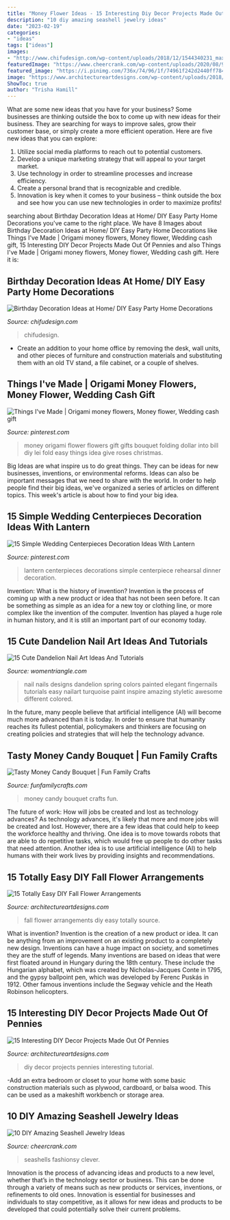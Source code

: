 ```yaml
---
title: "Money Flower Ideas - 15 Interesting Diy Decor Projects Made Out Of Pennies"
description: "10 diy amazing seashell jewelry ideas"
date: "2023-02-19"
categories:
- "ideas"
tags: ["ideas"]
images:
- "http://www.chifudesign.com/wp-content/uploads/2018/12/1544340231_maxresdefault.jpg"
featuredImage: "https://www.cheercrank.com/wp-content/uploads/2020/08/9-6.jpg"
featured_image: "https://i.pinimg.com/736x/74/96/1f/74961f242d2440ff7842f46f9d1461df--money-lei-money-origami.jpg"
image: "https://www.architectureartdesigns.com/wp-content/uploads/2018/03/15-Interesting-DIY-Decor-Projects-Made-Out-Of-Pennies-10.jpg"
ShowToc: true
author: "Trisha Hamill"
---
```



What are some new ideas that you have for your business?
Some businesses are thinking outside the box to come up with new ideas for their business. They are searching for ways to improve sales, grow their customer base, or simply create a more efficient operation. Here are five new ideas that you can explore: 
1) Utilize social media platforms to reach out to potential customers.
2) Develop a unique marketing strategy that will appeal to your target market. 
3) Use technology in order to streamline processes and increase efficiency. 
4) Create a personal brand that is recognizable and credible. 
5) Innovation is key when it comes to your business – think outside the box and see how you can use new technologies in order to maximize profits!

	

		
searching about Birthday Decoration Ideas at Home/ DIY Easy Party Home Decorations you've came to the right place. We have 8 Images about Birthday Decoration Ideas at Home/ DIY Easy Party Home Decorations like Things I&#039;ve Made | Origami money flowers, Money flower, Wedding cash gift, 15 Interesting DIY Decor Projects Made Out Of Pennies and also Things I&#039;ve Made | Origami money flowers, Money flower, Wedding cash gift. Here it is:
		
    
## Birthday Decoration Ideas At Home/ DIY Easy Party Home Decorations

<img loading=lazy src="http://www.chifudesign.com/wp-content/uploads/2018/12/1544340231_maxresdefault.jpg" onerror="this.onerror=null;this.src='https://tse3.mm.bing.net/th?id=OIP.QzZO-VXlf4F3D921d7z8cAHaEK&amp;pid=15.1';" alt="Birthday Decoration Ideas at Home/ DIY Easy Party Home Decorations">

_Source: chifudesign.com_

>chifudesign. 

	

- Create an addition to your home office by removing the desk, wall units, and other pieces of furniture and construction materials and substituting them with an old TV stand, a file cabinet, or a couple of shelves.

    
## Things I&#039;ve Made | Origami Money Flowers, Money Flower, Wedding Cash Gift

<img loading=lazy src="https://i.pinimg.com/736x/74/96/1f/74961f242d2440ff7842f46f9d1461df--money-lei-money-origami.jpg" onerror="this.onerror=null;this.src='https://tse2.mm.bing.net/th?id=OIP.j3IIiriGg9gK93gCofVp5gHaJ6&amp;pid=15.1';" alt="Things I&#039;ve Made | Origami money flowers, Money flower, Wedding cash gift">

_Source: pinterest.com_

>money origami flower flowers gift gifts bouquet folding dollar into bill diy lei fold easy things idea give roses christmas. 

	

Big Ideas are what inspire us to do great things. They can be ideas for new businesses, inventions, or environmental reforms. Ideas can also be important messages that we need to share with the world. In order to help people find their big ideas, we've organized a series of articles on different topics. This week's article is about how to find your big idea.

    
## 15 Simple Wedding Centerpieces Decoration Ideas With Lantern

<img loading=lazy src="https://i.pinimg.com/736x/a0/19/38/a01938b1ae78b7c03a56e7470ca0c301.jpg" onerror="this.onerror=null;this.src='https://tse2.mm.bing.net/th?id=OIP.2w2U-Dm9rGsla0HrNXQl8gHaLH&amp;pid=15.1';" alt="15 Simple Wedding Centerpieces Decoration Ideas With Lantern">

_Source: pinterest.com_

>lantern centerpieces decorations simple centerpiece rehearsal dinner decoration. 

	

Invention: What is the history of invention?
Invention is the process of coming up with a new product or idea that has not been seen before. It can be something as simple as an idea for a new toy or clothing line, or more complex like the invention of the computer. Invention has played a huge role in human history, and it is still an important part of our economy today.

    
## 15 Cute Dandelion Nail Art Ideas And Tutorials

<img loading=lazy src="https://www.womentriangle.com/wp-content/uploads/2015/05/dandelion-nail-art-5.jpg" onerror="this.onerror=null;this.src='https://tse1.mm.bing.net/th?id=OIP.EcORPi59bJT3e4Evsq6QfQHaLK&amp;pid=15.1';" alt="15 Cute Dandelion Nail Art Ideas And Tutorials">

_Source: womentriangle.com_

>nail nails designs dandelion spring colors painted elegant fingernails tutorials easy nailart turquoise paint inspire amazing styletic awesome different colored. 

	

In the future, many people believe that artificial intelligence (AI) will become much more advanced than it is today. In order to ensure that humanity reaches its fullest potential, policymakers and thinkers are focusing on creating policies and strategies that will help the technology advance.

    
## Tasty Money Candy Bouquet | Fun Family Crafts

<img loading=lazy src="https://funfamilycrafts.com/wp-content/uploads/2014/03/money_candy_bouquet.jpg" onerror="this.onerror=null;this.src='https://tse3.mm.bing.net/th?id=OIP.gtxY_mVDYF_763UTx4rMZwHaI5&amp;pid=15.1';" alt="Tasty Money Candy Bouquet | Fun Family Crafts">

_Source: funfamilycrafts.com_

>money candy bouquet crafts fun. 

	

The future of work: How will jobs be created and lost as technology advances?
As technology advances, it's likely that more and more jobs will be created and lost. However, there are a few ideas that could help to keep the workforce healthy and thriving. One idea is to move towards robots that are able to do repetitive tasks, which would free up people to do other tasks that need attention. Another idea is to use artificial intelligence (AI) to help humans with their work lives by providing insights and recommendations.

    
## 15 Totally Easy DIY Fall Flower Arrangements

<img loading=lazy src="https://www.architectureartdesigns.com/wp-content/uploads/2017/08/4-34-630x571.jpg" onerror="this.onerror=null;this.src='https://tse4.mm.bing.net/th?id=OIP.fOJqAIrm4nNKDKEeQFTn4wHaGt&amp;pid=15.1';" alt="15 Totally Easy DIY Fall Flower Arrangements">

_Source: architectureartdesigns.com_

>fall flower arrangements diy easy totally source. 

	

What is invention?
Invention is the creation of a new product or idea. It can be anything from an improvement on an existing product to a completely new design. Inventions can have a huge impact on society, and sometimes they are the stuff of legends.
Many inventions are based on ideas that were first floated around in Hungary during the 18th century. These include the Hungarian alphabet, which was created by Nicholas-Jacques Conte in 1795, and the gypsy ballpoint pen, which was developed by Ferenc Puskás in 1912. Other famous inventions include the Segway vehicle and the Heath Robinson helicopters.

    
## 15 Interesting DIY Decor Projects Made Out Of Pennies

<img loading=lazy src="https://www.architectureartdesigns.com/wp-content/uploads/2018/03/15-Interesting-DIY-Decor-Projects-Made-Out-Of-Pennies-10.jpg" onerror="this.onerror=null;this.src='https://tse2.mm.bing.net/th?id=OIP.zbOh_4h_SydP3UP2E9FyUAHaLS&amp;pid=15.1';" alt="15 Interesting DIY Decor Projects Made Out Of Pennies">

_Source: architectureartdesigns.com_

>diy decor projects pennies interesting tutorial. 

	

-Add an extra bedroom or closet to your home with some basic construction materials such as plywood, cardboard, or balsa wood. This can be used as a makeshift workbench or storage area. 

    
## 10 DIY Amazing Seashell Jewelry Ideas

<img loading=lazy src="https://www.cheercrank.com/wp-content/uploads/2020/08/9-6.jpg" onerror="this.onerror=null;this.src='https://tse2.mm.bing.net/th?id=OIP.6Z2sT6PM34xo3PxLb6z0bAHaLH&amp;pid=15.1';" alt="10 DIY Amazing Seashell Jewelry Ideas">

_Source: cheercrank.com_

>seashells fashionsy clever. 

	

Innovation is the process of advancing ideas and products to a new level, whether that’s in the technology sector or business. This can be done through a variety of means such as new products or services, inventions, or refinements to old ones. Innovation is essential for businesses and individuals to stay competitive, as it allows for new ideas and products to be developed that could potentially solve their current problems.

